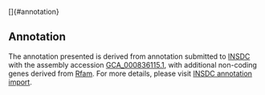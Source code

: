 []{#annotation}

Annotation
----------

The annotation presented is derived from annotation submitted to
[INSDC](http://www.insdc.org) with the assembly accession
[GCA\_000836115.1](http://www.ebi.ac.uk/ena/data/view/GCA_000836115.1),
with additional non-coding genes derived from
[Rfam](http://rfam.xfam.org/). For more details, please visit [INSDC
annotation
import](http://ensemblgenomes.org/info/data/insdc_annotation).
